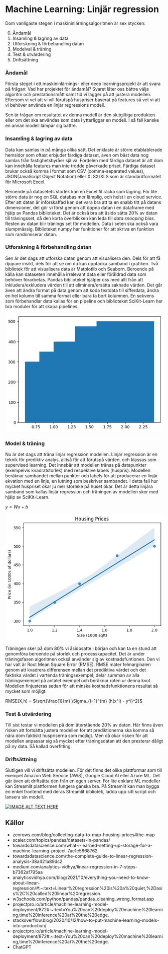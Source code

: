 # Machine Learning: Linjär regression 

Dom vanligaste stegen i maskininlärningsalgoritmen är sex stycken: 

0) Ändamål
1) Insamling & lagring av data 
2) Utforskning & förbehandling datan 
3) Modelval & träning 
4) Test & utvärdering
5) Driftsättning

### Ändamål
Första steget i ett maskininlärnings- eller deep learningsprojekt är att svara på frågan: Vad har projektet för ändamål? Svaret låter oss bättre välja algoritm och prestationsmått samt tid vi lägger på att justera modellen. Eftersom vi vet att vi vill förutspå huspriser baserat på features så vet vi att vi behöver använda en linjär regressions modell.

Sen är frågan om resultatet av denna modell är den slutgiltiga produkten eller om det ska användas som data i ytterliggar en modell.
I så fall kanske en annan modell lämpar sig bättre.


### Insamling & lagring av data

Data kan samlas in på många olika sätt. Det enklaste är större etablablerade hemsidor som oftast erbjuder färdiga dataset, även om bäst data nog samlas från fastighetsbyråer själva. Fördelen med färdiga dataset är att dom kan innehålla features man inte trodde påverkade priset. Färdiga dataset brukar också komma i format som CSV (comma-separated values), JSON(JavaScript Object Notation) eller XLSX/XLS som är standardformatet för Microsoft Excel.

Beroende på datasetets storlek kan en Excel fil räcka som lagring. För lite större data är nog en SQL databas mer lämplig, och helst i en cloud service.
Efter att datan är införskaffad kan det vara bra att ta en snabb titt på datans dimensioner, det gör vi först genom att öppna datan i en dataframe med hjälp av Pandas biblioteket. Det är också bra att åsido sätta 20% av datan till träningsset, då den korta överblicken kan leda till _data snooping bias_.
Resten av datan blir tränings set för modellen. Data i seten ska också vara slumpmässig. Biblioteket numpy har funktioner för att skriva en funktion som randomiserar datan.


### Utforskning & förbehandling datan
Sen är det dags att utforska datan genom att visualisera den. Dels för att få djupare insikt, dels för att se om du kan upptäcka samband i grafiken. Två bibliotek för att visualisera data är Matplotlib och Seaborn. Beroende på källa kan dataseten innehålla irrelevant data eller föråldrad data som behöver förarbetas. Pandas biblioteket hjälper oss med allt från att inkludera/exkludera värden till att eliminera/ersätta saknade värden. Det går även att ändra format på data genom att koda textdata till sifferdata, ändra en hel kolumn till samma format eller bara ta bort kolumnen. En sekvens som förbehandlar data kallas för en pipeline och biblioteket SciKit-Learn har bra moduler för att skapa pipelines.

![Graf](https://github.com/koop46/koop46/blob/main/output1.png?raw=true)

### Model & träning
Nu är det dags att träna linjär regression modellen. Linjär regression är en teknik för prediktiv analys, alltså för att förutspå värden, och klassas som supervised learning. Det innebär att modellen tränas på datapunkter (exempelvis kvadratstorlek) med respektive labels (huspris). Modellen beräknar sambandet mellan punkter och labels för att producerar en linjär ekvation med en linje, en lutning som beskriver sambandet. I detta fall hur mycket huspriset ökar ju mer storleke på huset ökar. Det är detta linjära samband som kallas linjär regression och träningen av modellen sker med hjälp av SciKit-Learn.


$y = Wx + b$

![Graf](https://github.com/koop46/koop46/blob/main/output.png?raw=true)

Träningen sker på dom 80% vi åsidosatte i början och kan ta en stund att genomföra beroende på storlek och processkapacitet. Det är under träningsfasen algoritmen också använder sig av kostnadsfuntionen. Den vi har valt är Root Mean Square Error (RMSE). RMSE mäter felmarginalen genom att kvadrera differensen mellan det prediktiva värdet och det faktiska värdet i vartenda träningsexempel; delar summan av alla träningsexempel på antalet exempel och beräknar roten ur denna kvot. Modellen finjusteras sedan för att minska kostnadsfunktionens resultat så mycket som möjligt.


RMSE(X,h) = $\sqrt{\frac{1}{m} \Sigma_{i=1}^{m} (h(x^i) - y^i)^2}$

### Test & utvärdering 

Till sist testar vi modellen på dom återstående 20% av datan. Här finns även risken att fortsätta justera modellen för att prediktionerna ska komma så nära dom faktiskt huspriserna som möjligt. Men då ökar risken för att modellen anpassar sig så mycket efter träningsdatan att den presterar dåligt på ny data. Så kallad overfitting.


### Driftsättning 

Slutligen vill vi driftsätta modellen. För det finns det olika plattformar som till exempel Amazon Web Service (AWS), Google Cloud AI eller Azure ML. Det går även att driftsätta den från en egen server. För lite enklare ML modeller kan Streamlit plattformen fungera ganska bra. 
På Streamlit kan man bygga en enkel frontend med deras Streamlit bibliotek, ladda upp sitt script och lansera sin modell.



[![IMAGE ALT TEXT HERE](https://img.youtube.com/vi/8M20LyCZDOY/0.jpg)](https://www.youtube.com/watch?v=8M20LyCZDOY)



## Källor

- zenrows.com/blog/collecting-data-to-map-housing-prices#the-map 
- scaler.com/topics/pandas/datasets-in-pandas/ 
- towardsdatascience.com/what-i-learned-setting-up-storage-for-a-machine-learning-project-7ae1e5668762 
- towardsdatascience.com/the-complete-guide-to-linear-regression-analysis-38a421a89dc2 
- medium.com/analytics-vidhya/linear-regression-in-7-steps-b7362af795aa 
- analyticsvidhya.com/blog/2021/10/everything-you-need-to-know-about-linear-regression/#:~:text=Linear%20regression%20is%20a%20quiet,%2Daxis%2C%20called%20linear%20regression.
- w3schools.com/python/pandas/pandas_cleaning_wrong_format.asp
- projectpro.io/article/machine-learning-model-deployment/872#:~:text=You%20can%20deploy%20machine%20learning,time%20inference%20at%20the%20edge.
- stackoverflow.blog/2020/10/12/how-to-put-machine-learning-models-into-production/
- projectpro.io/article/machine-learning-model-deployment/872#:~:text=You%20can%20deploy%20machine%20learning,time%20inference%20at%20the%20edge.
- ChatGPT
